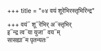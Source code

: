 +++
title = "०४ वयं शूरेभिरस्तृभिरिन्द्र"

+++
वयं᳓ शू᳓रेभिर् अ᳓स्तृभिर्  
इ᳓न्द्र त्व᳓या युजा᳓ वय᳓म्  
सासह्या᳓म पृतन्यतः᳓